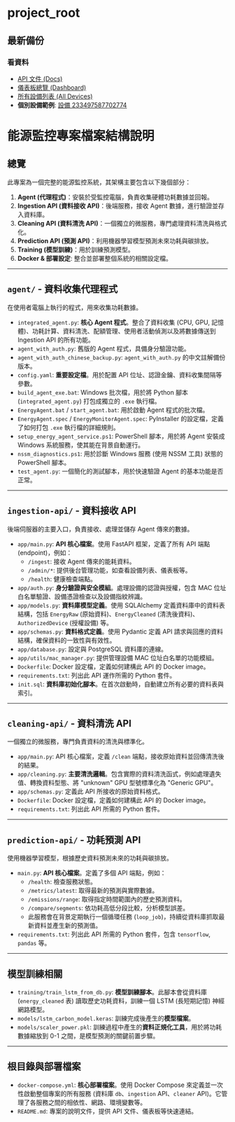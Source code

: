 # project_root
## 最新備份

### 看資料
* [API 文件 (Docs)](http://172.21.208.1:8000/docs)
* [儀表板總覽 (Dashboard)](http://172.21.208.1:8000/admin/dashboard)
* [所有設備列表 (All Devices)](http://172.21.208.1:8000/admin/devices-simple)
* **個別設備範例**: [設備 233497587702774](http://172.21.208.1:8000/admin/device/233497587702774)

# 能源監控專案檔案結構說明

## 總覽

此專案為一個完整的能源監控系統，其架構主要包含以下幾個部分：

1.  **Agent (代理程式)**：安裝於受監控電腦，負責收集硬體功耗數據並回報。
2.  **Ingestion API (資料接收 API)**：後端服務，接收 Agent 數據，進行驗證並存入資料庫。
3.  **Cleaning API (資料清洗 API)**：一個獨立的微服務，專門處理資料清洗與格式化。
4.  **Prediction API (預測 API)**：利用機器學習模型預測未來功耗與碳排放。
5.  **Training (模型訓練)**：用於訓練預測模型。
6.  **Docker & 部署設定**: 整合並部署整個系統的相關設定檔。

---

## `agent/` - 資料收集代理程式

在使用者電腦上執行的程式，用來收集功耗數據。

* `integrated_agent.py`: **核心 Agent 程式**。整合了資料收集 (CPU, GPU, 記憶體)、功耗計算、資料清洗、配額管理、使用者活動偵測以及將數據傳送到 Ingestion API 的所有功能。
* `agent_with_auth.py`: 舊版的 Agent 程式，具備身分驗證功能。
* `agent_with_auth_chinese_backup.py`: `agent_with_auth.py` 的中文註解備份版本。
* `config.yaml`: **重要設定檔**。用於配置 API 位址、認證金鑰、資料收集間隔等參數。
* `build_agent_exe.bat`: Windows 批次檔，用於將 Python 腳本 (`integrated_agent.py`) 打包成獨立的 `.exe` 執行檔。
* `EnergyAgent.bat` / `start_agent.bat`: 用於啟動 Agent 程式的批次檔。
* `EnergyAgent.spec` / `EnergyMonitorAgent.spec`: PyInstaller 的設定檔，定義了如何打包 `.exe` 執行檔的詳細規則。
* `setup_energy_agent_service.ps1`: PowerShell 腳本，用於將 Agent 安裝成 Windows 系統服務，使其能在背景自動運行。
* `nssm_diagnostics.ps1`: 用於診斷 Windows 服務 (使用 NSSM 工具) 狀態的 PowerShell 腳本。
* `test_agent.py`: 一個簡化的測試腳本，用於快速驗證 Agent 的基本功能是否正常。

---

## `ingestion-api/` - 資料接收 API

後端伺服器的主要入口，負責接收、處理並儲存 Agent 傳來的數據。

* `app/main.py`: **API 核心檔案**。使用 FastAPI 框架，定義了所有 API 端點 (endpoint)，例如：
    * `/ingest`: 接收 Agent 傳來的能耗資料。
    * `/admin/*`: 提供後台管理功能，如查看設備列表、儀表板等。
    * `/health`: 健康檢查端點。
* `app/auth.py`: **身分驗證與安全模組**。處理設備的認證與授權，包含 MAC 位址白名單驗證、設備憑證檢查以及設備指紋辨識。
* `app/models.py`: **資料庫模型定義**。使用 SQLAlchemy 定義資料庫中的資料表結構，包括 `EnergyRaw` (原始資料)、`EnergyCleaned` (清洗後資料)、`AuthorizedDevice` (授權設備) 等。
* `app/schemas.py`: **資料格式定義**。使用 Pydantic 定義 API 請求與回應的資料結構，確保資料的一致性與有效性。
* `app/database.py`: 設定與 PostgreSQL 資料庫的連線。
* `app/utils/mac_manager.py`: 提供管理設備 MAC 位址白名單的功能模組。
* `Dockerfile`: Docker 設定檔，定義如何建構此 API 的 Docker image。
* `requirements.txt`: 列出此 API 運作所需的 Python 套件。
* `init.sql`: **資料庫初始化腳本**。在首次啟動時，自動建立所有必要的資料表與索引。

---

## `cleaning-api/` - 資料清洗 API

一個獨立的微服務，專門負責資料的清洗與標準化。

* `app/main.py`: API 核心檔案，定義 `/clean` 端點，接收原始資料並回傳清洗後的結果。
* `app/cleaning.py`: **主要清洗邏輯**。包含實際的資料清洗函式，例如處理遺失值、轉換資料型態、將 "unknown" GPU 型號標準化為 "Generic GPU"。
* `app/schemas.py`: 定義此 API 所接收的原始資料格式。
* `Dockerfile`: Docker 設定檔，定義如何建構此 API 的 Docker image。
* `requirements.txt`: 列出此 API 所需的 Python 套件。

---

## `prediction-api/` - 功耗預測 API

使用機器學習模型，根據歷史資料預測未來的功耗與碳排放。

* `main.py`: **API 核心檔案**。定義了多個 API 端點，例如：
    * `/health`: 檢查服務狀態。
    * `/metrics/latest`: 取得最新的預測與實際數據。
    * `/emissions/range`: 取得指定時間範圍內的歷史預測資料。
    * `/compare/segments`: 依功耗高低分段比較，分析模型誤差。
    * 此服務會在背景定期執行一個循環任務 (`loop_job`)，持續從資料庫抓取最新資料並產生新的預測值。
* `requirements.txt`: 列出此 API 所需的 Python 套件，包含 `tensorflow`, `pandas` 等。

---

## 模型訓練相關

* `training/train_lstm_from_db.py`: **模型訓練腳本**。此腳本會從資料庫 (`energy_cleaned` 表) 讀取歷史功耗資料，訓練一個 LSTM (長短期記憶) 神經網路模型。
* `models/lstm_carbon_model.keras`: 訓練完成後產生的**模型檔案**。
* `models/scaler_power.pkl`: 訓練過程中產生的**資料正規化工具**，用於將功耗數據縮放到 0-1 之間，是模型預測的關鍵前置步驟。

---

## 根目錄與部署檔案

* `docker-compose.yml`: **核心部署檔案**。使用 Docker Compose 來定義並一次性啟動整個專案的所有服務 (資料庫 `db`、`ingestion` API、`cleaner` API)。它管理了各服務之間的相依性、網路、環境變數等。
* `README.md`: 專案的說明文件，提供 API 文件、儀表板等快速連結。
